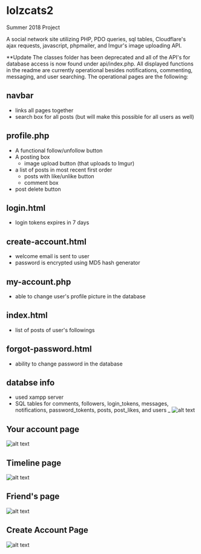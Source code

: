 # lolzcats2

Summer 2018 Project 

A social network site utilizing PHP, PDO queries, sql tables, Cloudflare's ajax requests, javascript, phpmailer, and Imgur's image uploading API. 

**Update
The classes folder has been deprecated and all of the API's for database access is now found under api/index.php. All displayed functions in the readme are currently operational besides notifications, commenting, messaging, and user searching. The operational pages are the following: 

## navbar
* links all pages together
* search box for all posts (but will make this possible for all users as well)
## profile.php
* A functional follow/unfollow button
* A posting box
  * image upload button (that uploads to Imgur)
* a list of posts in most recent first order
  * posts with like/unlike button
  * comment box
* post delete button
## login.html
* login tokens expires in 7 days 
## create-account.html
* welcome email is sent to user
* password is encrypted using MD5 hash generator 
## my-account.php
* able to change user's profile picture in the database 
## index.html
* list of posts of user's followings 
## forgot-password.html 
* ability to change password in the database 
## databse info
* used xampp server
* SQL tables for comments, followers, login_tokens, messages, notifications, password_tokents, posts, post_likes, and users
_
![alt text](https://i.imgur.com/i5myKyh.png)

## Your account page
![alt text](https://i.imgur.com/GKnHBi0.png)

## Timeline page 
![alt text](https://i.imgur.com/vKedUIV.png)

## Friend's page 
![alt text](https://i.imgur.com/pB0YQs0.png)

## Create Account Page 
![alt text](https://i.imgur.com/YozT9g2.png)

